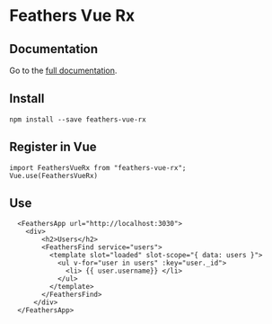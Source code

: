 # Feathers Vue Rx

## Documentation
Go to the [full documentation](https://rubyrubenstahl.github.io/feathers-vue-rx/).

## Install
```JS
npm install --save feathers-vue-rx
```

## Register in Vue
```JS
import FeathersVueRx from "feathers-vue-rx";
Vue.use(FeathersVueRx)
```

## Use
```Vue
  <FeathersApp url="http://localhost:3030">
    <div>
        <h2>Users</h2>
        <FeathersFind service="users">
          <template slot="loaded" slot-scope="{ data: users }">
            <ul v-for="user in users" :key="user._id">
              <li> {{ user.username}} </li>
            </ul>
          </template>
        </FeathersFind>
      </div>  
  </FeathersApp>
```

